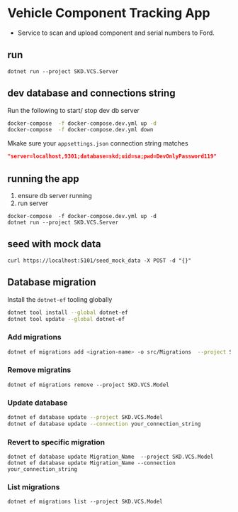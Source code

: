 # Vehicle Component Tracking App

* Service to scan and upload component and serial numbers to Ford.

## run
```
dotnet run --project SKD.VCS.Server
```

## dev database and connections string

Run the following to start/ stop dev db server

```bash
docker-compose  -f docker-compose.dev.yml up -d
docker-compose  -f docker-compose.dev.yml down
```

Mkake sure your `appsettings.json` connection string matches

```json
"server=localhost,9301;database=skd;uid=sa;pwd=DevOnlyPassword119"
```

## running the app

1. ensure db server running
2. run server

```
docker-compose  -f docker-compose.dev.yml up -d
dotnet run --project SKD.VCS.Server
```

## seed with mock data

```
curl https://localhost:5101/seed_mock_data -X POST -d "{}"
```

## Database migration

Install the `dotnet-ef` tooling globally

```bash
dotnet tool install --global dotnet-ef
dotnet tool update --global dotnet-ef
```

### Add migrations

```bash
dotnet ef migrations add <igration-name> -o src/Migrations  --project SKD.VCS.Model 
```

### Remove migratins
```
dotnet ef migrations remove --project SKD.VCS.Model
```
### Update database

```bash
dotnet ef database update --project SKD.VCS.Model
dotnet ef database update --connection your_connection_string
```

### Revert to specific migration 
```
dotnet ef database update Migration_Name  --project SKD.VCS.Model
dotnet ef database update Migration_Name --connection your_connection_string
```

### List migrations
```
dotnet ef migrations list --project SKD.VCS.Model
```
